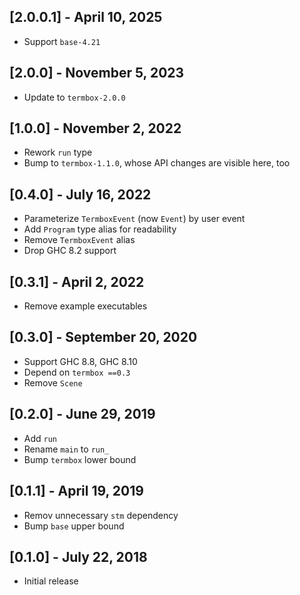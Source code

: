 ## [2.0.0.1] - April 10, 2025

- Support `base-4.21`

## [2.0.0] - November 5, 2023

- Update to `termbox-2.0.0`

## [1.0.0] - November 2, 2022

- Rework `run` type
- Bump to `termbox-1.1.0`, whose API changes are visible here, too

## [0.4.0] - July 16, 2022

- Parameterize `TermboxEvent` (now `Event`) by user event
- Add `Program` type alias for readability
- Remove `TermboxEvent` alias
- Drop GHC 8.2 support

## [0.3.1] - April 2, 2022

- Remove example executables

## [0.3.0] - September 20, 2020

- Support GHC 8.8, GHC 8.10
- Depend on `termbox ==0.3`
- Remove `Scene`

## [0.2.0] - June 29, 2019

- Add `run`
- Rename `main` to `run_`
- Bump `termbox` lower bound

## [0.1.1] - April 19, 2019

- Remov unnecessary `stm` dependency
- Bump `base` upper bound

## [0.1.0] - July 22, 2018

- Initial release
